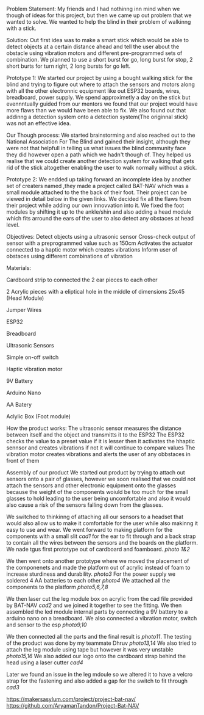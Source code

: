 Problem Statement: My friends and I had nothinng inn mind when we though of ideas for this project, but then we came up out problem that we wanted to solve. We wanted to help the blind in their problem of walkinng with a stick. 

Solution: Out first idea was to make a smart stick which would be able to detect objects at a certain distance ahead and tell the user about the obstacle using vibration motors and different pre-programmed sets of combination. We planned to use a short burst for go, long burst for stop, 2 short burts for turn right, 2 long bursts for go left.

Prototype 1: We started our project by using a bought walking stick for the blind and trying to figure out where to attach the sensors and motors along with all the other electronnic equipment like out ESP32 boards, wires, breadboard, power supply. We spend approximetly a day on the stick but evennntually guided from our mentors we found that our project would have more flaws than we would have been able to fix. We also found out that addinng a detection system onto a detection system(The originnal stick) was not an effective idea. 

Our Though process: We started brainstorming and also reached out to the National Association For The Blind and gained their insight, although they were not that helpfull in telling us what issues the blind community face they did however open a path which we hadn't though of. They helped us realise that we could create another detection system for walking that gets rid of the stick altogether enabling the user to walk normally without a stick. 

Prototype 2: We endded up taking forward an incomplete idea by another set of creaters named ,they made a project called BAT-NAV which was a small module attached to the the back of their foot. Their project can be viewed in detail below in the given links. We decided fix all the flaws from their project while adding our own innovvation into it. We fixed the foot modules by shifting it up to the ankle/shin and also adding a head module which fits arround the ears of the user to also detect any obstaces at head level.

Objectives:
Detect objects using a ultrasonic sensor
Cross-check output of sensor with a preprogrammed value such as 150cm
Activates the actuator connected to a haptic motor which creates vibrations
Inform user of obstaces using different combinations of vibration 

Materials:

Cardboard strip to connected the 2 ear pieces to each other

2 Acrylic pieces with a eliptical hole in the middle of dimensions 25x45 (Head Module)

Jumper Wires

ESP32 

Breadboard

Ultrasonic Sensors

Simple on-off switch

Haptic vibration motor

9V Battery

Arduino Nano

AA Batery

Aclylic Box (Foot module)



How the product works: 
The ultrasonic sensor measures the distance between itself and the object and transmitts it to the ESP32
The ESP32 checks the value to a preset value if it is lesser then it activates the hhaptic sennsor and creates vibrations if not it will continue to compare values
The vibration motor creates vibrations and alerts the user of any obbstaces in front of them



Assembly of our product 
We started out product by trying to attach out sensors onto a pair of glasses, however we soon realised that we could not attach the sensors and other electronic equipment onto the glasses because the weight of the components woiuld be too much for the small glasses to hold leading to the user being uncomfortable and also it would also cause a risk of the sensors falling down from the glasses. 

We switched to thinkinng of attaching all our sensors to a headset that would also allow us to make it comfortable for the user while also makinng it easy to use and wear. We went forward to making platform for the components with a small slit *cad1* for the ear to fit through and a back strap to contain all the wires between the sensors and the boards on the platform. We nade tgus first prototype out of cardboard and foamboard. *photo 1&2*

We then went onto another prototype where we moved the placement of the componenets and made the platform out of acrylic instead of foam to increase sturdiness and durability. *photo3* For the power supply we soldered 4 AA batteries to each other *photo4* We attached all the components to the platform *photo5,6,7,8*

We then laser cut the leg module box on acrylic from the cad file provided by BAT-NAV *cad2* and we joined it together to see the fitting. We then assembled the led module internal parts by connecting a 9V battery to a arduino nano on a breadboard. We also connected a vibration motor, switch and sensor to the esp *photo9,10*

We then connected all the parts and the final result is *photo11*. The testing of the product was done by my teammate Dhruv *photo13,14*
We also tried to attach the leg module using tape but however it was very unstable *photo15,16*
We also added our logo onto the cardboard strap behind the head using a laser cutter *cad4*

Later we found an issue in the leg mdoule so we altered it to have a velcro strap for the fastening and also added a gap for the switch to fit through *cad3*







https://makersasylum.com/project/project-bat-nav/
https://github.com/AryamanTandon/Project-Bat-NAV

